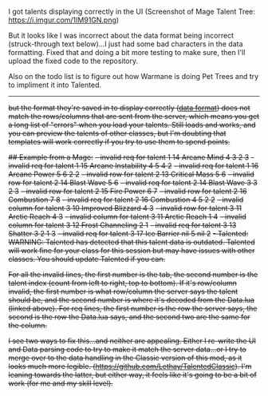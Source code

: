 I got talents displaying correctly in the UI (Screenshot of Mage Talent Tree: https://i.imgur.com/1IM91GN.png) 

But it looks like I was incorrect about the data format being incorrect (struck-through text below)...I just had some bad characters in the data formatting.  Fixed that and doing a bit more testing to make sure, then I'll upload the fixed code to the repository.

Also on the todo list is to figure out how Warmane is doing Pet Trees and try to impliment it into Talented.

-----

~~but the format they're saved in to display correctly ([data format](https://github.com/LezChap/Talented_Onyxia/blob/cedd5158518a7d079d9de97a0acf86998925b6f3/Talented/Data.lua#L23-L34)) does not match the rows/columns that are sent from the server, which means you get a long list of "errors" when you load your talents.  Still loads and works, and you can preview the talents of other classes, but I'm doubting that templates will work correctly if you try to use them to spend points.~~

~~## Example from a Mage:~~
~~- invalid req for talent 1 14 Arcane Mind 4 3 2 3~~
~~- invalid req for talent 1 15 Arcane Instability 4 5 4 2~~
~~- invalid req for talent 1 16 Arcane Power 5 6 2 2~~
~~- invalid row for talent 2 13 Critical Mass 5 6~~
~~- invalid row for talent 2 14 Blast Wave 5 6~~
~~- invalid req for talent 2 14 Blast Wave 3 3 2 3~~
~~- invalid row for talent 2 15 Fire Power 6 7~~
~~- invalid row for talent 2 16 Combustion 7 8~~
~~- invalid req for talent 2 16 Combustion 4 5 2 2~~
~~- invalid column for talent 3 10 Improved Blizzard 4 3~~
~~- invalid row for talent 3 11 Arctic Reach 4 3~~
~~- invalid column for talent 3 11 Arctic Reach 1 4~~
~~- invalid column for talent 3 12 Frost Channeling 2 1~~
~~- invalid req for talent 3 13 Shatter 3 2 1 3~~
~~- invalid req for talent 3 17 Ice Barrier nil 5 nil 2~~
~~- Talented: WARNING: Talented has detected that this talent data is outdated.  Talented will work fine for your class for this session but may have issues with other classes.  You should update Talented if you can.~~

~~For all the invalid lines, the first number is the tab, the second number is the talent index (count from left to right, top to bottom).  If it's row/column invalid, the first number is what row/column the server says the talent should be, and the second number is where it's decoded from the Data.lua (linked above).  For req lines, the first number is the row the server says, the second is the row the Data.lua says, and the second two are the same for the column.~~

~~I see two ways to fix this...and neither are appealing.  Either I re-write the UI and Data parsing code to try to make it match the server data...or I try to merge over to the data handling in the Classic version of this mod, as it looks much more legible. (https://github.com/Lethay/TalentedClassic).  I'm leaning towards the latter, but either way, it feels like it's going to be a bit of work (for me and my skill level).~~
